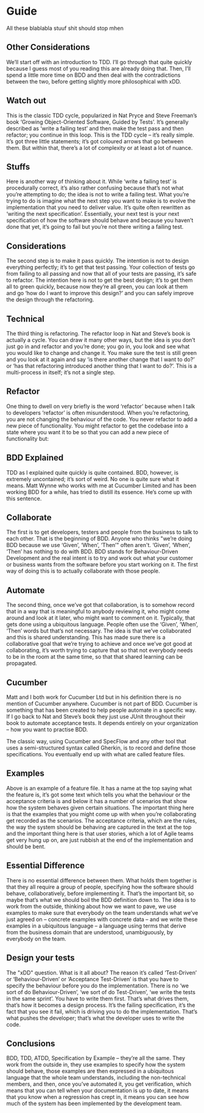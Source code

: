 # Guide

All these blablabla stuuf shit should stop mhen

## Other Considerations
We’ll start off with an introduction to TDD. I’ll go through that quite quickly because I guess most of you reading this are already doing that. Then, I’ll spend a little more time on BDD and then deal with the contradictions between the two, before getting slightly more philosophical with xDD.

## Watch out
This is the classic TDD cycle, popularized in Nat Pryce and Steve Freeman’s book ‘Growing Object-Oriented Software, Guided by Tests’. It’s generally described as ‘write a failing test’ and then make the test pass and then refactor; you continue in this loop. This is the TDD cycle – it’s really simple. It’s got three little statements; it’s got coloured arrows that go between them. But within that, there’s a lot of complexity or at least a lot of nuance.

## Stuffs
Here is another way of thinking about it. While ‘write a failing test’ is procedurally correct, it’s also rather confusing because that’s not what you’re attempting to do; the idea is not to write a failing test. What you’re trying to do is imagine what the next step you want to make is to evolve the implementation that you need to deliver value. It’s quite often rewritten as ‘writing the next specification’. Essentially, your next test is your next specification of how the software should behave and because you haven’t done that yet, it’s going to fail but you’re not there writing a failing test.

## Considerations 
The second step is to make it pass quickly. The intention is not to design everything perfectly; it’s to get that test passing. Your collection of tests go from failing to all passing and now that all of your tests are passing, it’s safe to refactor. The intention here is not to get the best design; it’s to get them all to green quickly, because now they’re all green, you can look at them and go ‘how do I want to improve this design?’ and you can safely improve the design through the refactoring.

## Technical
The third thing is refactoring. The refactor loop in Nat and Steve’s book is actually a cycle. You can draw it many other ways, but the idea is you don’t just go in and refactor and you’re done; you go in, you look and see what you would like to change and change it. You make sure the test is still green and you look at it again and say ‘is there another change that I want to do?’ or ‘has that refactoring introduced another thing that I want to do?’. This is a multi-process in itself; it’s not a single step.

## Refactor
One thing to dwell on very briefly is the word ‘refactor’ because when I talk to developers ‘refactor’ is often misunderstood. When you’re refactoring, you are not changing the behaviour of the code. You never refactor to add a new piece of functionality. You might refactor to get the codebase into a state where you want it to be so that you can add a new piece of functionality but:

## BDD Explained
TDD as I explained quite quickly is quite contained.
BDD, however, is extremely uncontained; it’s sort of weird. No one is quite sure what it means. Matt Wynne who works with me at Cucumber Limited and has been working BDD for a while, has tried to distill its essence. He’s come up with this sentence.

## Collaborate
The first is to get developers, testers and people from the business to talk to each other. That is the beginning of BDD. Anyone who thinks "we’re doing BDD because we use ‘Given’, ‘When’, ‘Then’" often aren't. ‘Given’, ‘When’, ‘Then’ has nothing to do with BDD. BDD stands for Behaviour-Driven Development and the real intent is to try and work out what your customer or business wants from the software before you start working on it. The first way of doing this is to actually collaborate with those people.

## Automate
The second thing, once we’ve got that collaboration, is to somehow record that in a way that is meaningful to anybody reviewing it, who might come around and look at it later, who might want to comment on it. Typically, that gets done using a ubiquitous language. People often use the ‘Given’, ‘When’, ‘Then’ words but that’s not necessary. The idea is that we’ve collaborated and this is shared understanding. This has made sure there is a collaborative goal that we’re trying to achieve and once we’ve got good at collaborating, it’s worth trying to capture that so that not everybody needs to be in the room at the same time, so that that shared learning can be propagated.

## Cucumber
Matt and I both work for Cucumber Ltd but in his definition there is no mention of Cucumber anywhere. Cucumber is not part of BDD. Cucumber is something that has been created to help people automate in a specific way. If I go back to Nat and Steve’s book they just use JUnit throughout their book to automate acceptance tests. It depends entirely on your organization – how you want to practise BDD.

The classic way, using Cucumber and SpecFlow and any other tool that uses a semi-structured syntax called Gherkin, is to record and define those specifications. You eventually end up with what are called feature files.

## Examples
Above is an example of a feature file. It has a name at the top saying what the feature is, it’s got some text which tells you what the behaviour or the acceptance criteria is and below it has a number of scenarios that show how the system behaves given certain situations. The important thing here is that the examples that you might come up with when you’re collaborating get recorded as the scenarios. The acceptance criteria, which are the rules, the way the system should be behaving are captured in the text at the top and the important thing here is that user stories, which a lot of Agile teams get very hung up on, are just rubbish at the end of the implementation and should be bent.

## Essential Difference
There is no essential difference between them. What holds them together is that they all require a group of people, specifying how the software should behave, collaboratively, before implementing it. That’s the important bit, so maybe that’s what we should boil the BDD definition down to. The idea is to work from the outside, thinking about how we want to pave, we use examples to make sure that everybody on the team understands what we’ve just agreed on – concrete examples with concrete data – and we write these examples in a ubiquitous language – a language using terms that derive from the business domain that are understood, unambiguously, by everybody on the team.

## Design your tests
The "xDD" question. What is it all about? The reason it’s called ‘Test-Driven’ or ‘Behaviour-Driven’ or ‘Acceptance Test-Driven’ is that you have to specify the behaviour before you do the implementation. There is no ‘we sort of do Behaviour-Driven’, ‘we sort of do Test-Driven’, ‘we write the tests in the same sprint’. You have to write them first. That’s what drives them, that’s how it becomes a design process. It’s the failing specification, it’s the fact that you see it fail, which is driving you to do the implementation. That’s what pushes the developer; that’s what the developer uses to write the code.

## Conclusions
BDD, TDD, ATDD, Specification by Example – they’re all the same. They work from the outside in, they use examples to specify how the system should behave, those examples are then expressed in a ubiquitous language that the whole team understands, including the non-technical members, and then, once you’ve automated it, you get verification, which means that you can tell when your documentation is up to date, it means that you know when a regression has crept in, it means you can see how much of the system has been implemented by the development team.